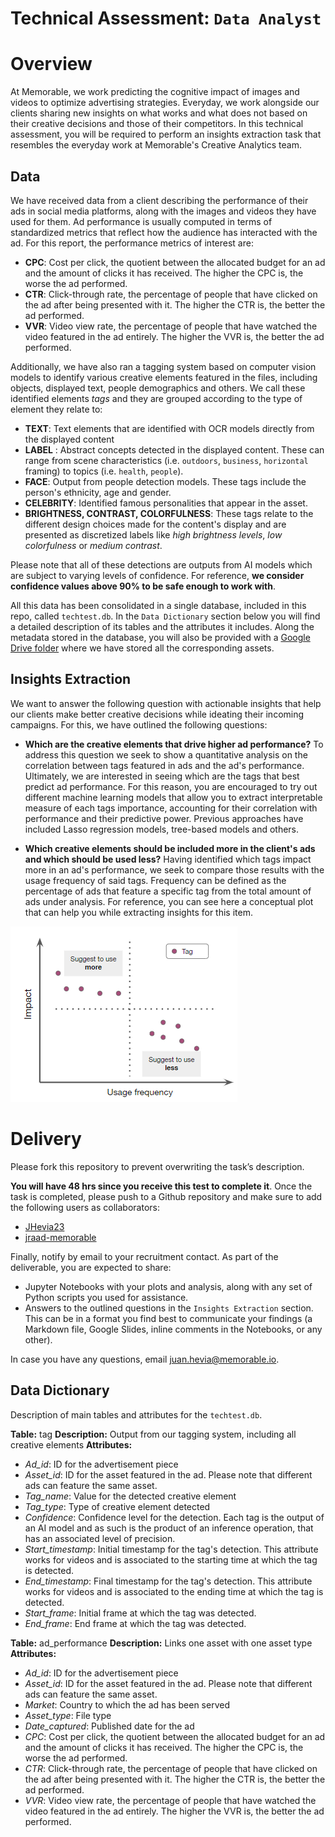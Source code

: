 # Technical Assessment: `Data Analyst`
# Overview

At Memorable, we work predicting the cognitive impact of images and videos to optimize advertising strategies. Everyday, we work alongside our clients sharing new insights on what works and what does not based on their creative decisions and those of their competitors. In this technical assessment, you will be required to perform an insights extraction task that resembles the everyday work at Memorable's Creative Analytics team.

## Data
We have received data from a client describing the performance of their ads in social media platforms, along with the images and videos they have used for them. Ad performance is usually computed in terms of standardized metrics that reflect how the audience has interacted with the ad. For this report, the performance metrics of interest are:

- **CPC**: Cost per click, the quotient between the allocated budget for an ad and the amount of clicks it has received. The higher the CPC is, the worse the ad performed.
- **CTR**: Click-through rate, the percentage of people that have clicked on the ad after being presented with it. The higher the CTR is, the better the ad performed.
- **VVR**: Video view rate, the percentage of people that have watched the video featured in the ad entirely. The higher the VVR is, the better the ad performed.

Additionally, we have also ran a tagging system based on computer vision models to identify various creative elements featured in the files, including objects, displayed text, people demographics and others. We call these identified elements *tags* and they are grouped according to the type of element they relate to:

- **TEXT**: Text elements that are identified with OCR models directly from the displayed content 
- **LABEL** : Abstract concepts detected in the displayed content. These can range from scene characteristics (i.e. `outdoors`, `business`, `horizontal` framing) to topics (i.e. `health`, `people`).
- **FACE**: Output from people detection models. These tags include the person's ethnicity, age and gender.
- **CELEBRITY**: Identified famous personalities that appear in the asset.
- **BRIGHTNESS, CONTRAST, COLORFULNESS**: These tags relate to the different design choices made for the content's display and are presented as discretized labels like *high brightness levels*, *low colorfulness* or *medium contrast*.

Please note that all of these detections are outputs from AI models which are subject to varying levels of confidence. For reference, **we consider confidence values above 90% to be safe enough to work with**.

All this data has been consolidated in a single database, included in this repo, called `techtest.db`. In the `Data Dictionary` section below you will find a detailed description of its tables and the attributes it includes. Along the metadata stored in the database, you will also be provided with a [Google Drive folder](https://drive.google.com/drive/folders/157o7KIbV9kRSzHj1Gz-P5VM_EOP0WTDv?usp=share_link) where we have stored all the corresponding assets.

## Insights Extraction

We want to answer the following question with actionable insights that help our clients make better creative decisions while ideating their incoming campaigns. For this, we have outlined the following questions:

- **Which are the creative elements that drive higher ad performance?**
To address this question we seek to show a quantitative analysis on the correlation between tags featured in ads and the ad's performance. Ultimately, we are interested in seeing which are the tags that best predict ad performance. For this reason, you are encouraged to try out different machine learning models that allow you to extract interpretable measure of each tags importance, accounting for their correlation with performance and their predictive power. Previous approaches have included Lasso regression models, tree-based models and others.

- **Which creative elements should be included more in the client's ads and which should be used less?**
Having identified which tags impact more in an ad's performance, we seek to compare those results with the usage frequency of said tags. Frequency can be defined as the percentage of ads that feature a specific tag from the total amount of ads under analysis. For reference, you can see here a conceptual plot that can help you while extracting insights for this item.

![Reference plot](images/InsightsReference.png)

# Delivery

Please fork this repository to prevent overwriting the task’s description.

**You will have 48 hrs since you receive this test to complete it**. Once the task is completed, please push to a Github repository and make sure to add the following users as collaborators:

- [JHevia23](https://github.com/JHevia23)
- [jraad-memorable](https://github.com/jraad-memorable)

Finally, notify by email to your recruitment contact. As part of the deliverable, you are expected to share:

- Jupyter Notebooks with your plots and analysis, along with any set of Python scripts you used for assistance.
- Answers to the outlined questions in the `Insights Extraction` section. This can be in a format you find best to communicate your findings (a Markdown file, Google Slides, inline comments in the Notebooks, or any other).

In case you have any questions, email [juan.hevia@memorable.io](juan.hevia@memorable.io).


## Data Dictionary
Description of main tables and attributes for the `techtest.db`.

**Table:** tag
**Description:** Output from our tagging system, including all creative elements 
**Attributes:**
- *Ad_id*: ID for the advertisement piece
- *Asset_id*: ID for the asset featured in the ad. Please note that different ads can feature the same asset.
- *Tag_name*: Value for the detected creative element
- *Tag_type*: Type of creative element detected
- *Confidence*: Confidence level for the detection. Each tag is the output of an AI model and as such is the product of an inference operation, that has an associated level of precision.
- *Start_timestamp*: Initial timestamp for the tag's detection. This attribute works for videos and is associated to the starting time at which the tag is detected.
- *End_timestamp*: Final timestamp for the tag's detection. This attribute works for videos and is associated to the ending time at which the tag is detected.
- *Start_frame*: Initial frame at which the tag was detected.
- *End_frame*: End frame at which the tag was detected.


**Table:** ad_performance
**Description:** Links one asset with one asset type
**Attributes:**
- *Ad_id*: ID for the advertisement piece 
- *Asset_id*: ID for the asset featured in the ad. Please note that different ads can feature the same asset.
- *Market*: Country to which the ad has been served
- *Asset_type*: File type
- *Date_captured*: Published date for the ad
- *CPC*: Cost per click, the quotient between the allocated budget for an ad and the amount of clicks it has received. The higher the CPC is, the worse the ad performed.
- *CTR*: Click-through rate, the percentage of people that have clicked on the ad after being presented with it. The higher the CTR is, the better the ad performed.
- *VVR*: Video view rate, the percentage of people that have watched the video featured in the ad entirely. The higher the VVR is, the better the ad performed.
